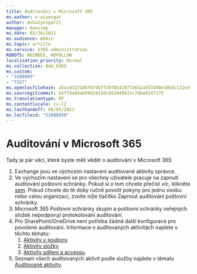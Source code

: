 ```yaml
---
title: Auditování v Microsoft 365
ms.author: v-aiyengar
author: AshaIyengar21
manager: dansimp
ms.date: 02/26/2021
ms.audience: Admin
ms.topic: article
ms.service: o365-administration
ROBOTS: NOINDEX, NOFOLLOW
localization_priority: Normal
ms.collection: Adm_O365
ms.custom:
- "3100005"
- "7327"
ms.openlocfilehash: a5acd322186f8f4b7734f8541877a642a553288e10b3c122e4f276b9bb611308
ms.sourcegitcommit: b5f7da89a650d2915dc652449623c78be6247175
ms.translationtype: MT
ms.contentlocale: cs-CZ
ms.lasthandoff: 08/05/2021
ms.locfileid: "53988950"
---
```

# <a name="auditing-in-microsoft-365"></a>Auditování v Microsoft 365

Tady je pár věcí, které byste měli vědět o auditování v Microsoft 365:

1. Exchange jsou ve výchozím nastavení auditované aktivity správce.
1. Ve výchozím nastavení se pro všechny uživatele pracuje na zapnutí auditování poštovní schránky. Pokud si o tom chcete přečíst víc, klikněte [sem](https://techcommunity.microsoft.com/t5/Security-Privacy-and-Compliance/Exchange-Mailbox-Auditing-will-be-enabled-by-default/ba-p/215171). Pokud chcete do té doby ručně povolit pokyny pro jednu osobu nebo celou organizaci, zvolte níže tlačítko Zapnout auditování poštovní schránky.
1. Microsoft 365 Poštovní schránky skupin a poštovní schránky veřejných složek nepodporují protokolování auditování.
1. Pro SharePoint/OneDrive není potřeba žádná další konfigurace pro povolené auditování. Informace o auditovaných aktivitách najdete v těchto tématu:
    1. [Aktivity v souboru](https://docs.microsoft.com/office365/securitycompliance/search-the-audit-log-in-security-and-compliance#file-and-page-activities)
    1. [Aktivity složky](https://docs.microsoft.com/office365/securitycompliance/search-the-audit-log-in-security-and-compliance#folder-activities)
    1. [Aktivity sdílení a accessu](https://docs.microsoft.com/office365/securitycompliance/search-the-audit-log-in-security-and-compliance#sharing-and-access-request-activities).
1. Seznam všech auditovaných aktivit podle služby najdete v tématu [Auditované aktivity](https://docs.microsoft.com/office365/securitycompliance/search-the-audit-log-in-security-and-compliance#audited-activities).
